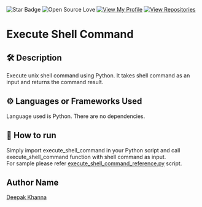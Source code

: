 ![Star Badge](https://img.shields.io/static/v1?label=%F0%9F%8C%9F&message=If%20Useful&style=style=flat&color=BC4E99)
![Open Source Love](https://badges.frapsoft.com/os/v1/open-source.svg?v=103)
[![View My Profile](https://img.shields.io/badge/View-My_Profile-green?logo=GitHub)](https://github.com/ndleah)
[![View Repositories](https://img.shields.io/badge/View-My_Repositories-blue?logo=GitHub)](https://github.com/ndleah?tab=repositories)

# Execute Shell Command

## 🛠️ Description
Execute unix shell command using Python. It takes shell command as an input and returns the command result.


## ⚙️ Languages or Frameworks Used
<!--Remove the below lines and add yours -->
Language used is Python. There are no dependencies.

## 🌟 How to run 
Simply import execute_shell_command in your Python script and call execute_shell_command function with shell command as input.<br>
For sample please refer [execute_shell_command_reference.py](execute_shell_command_reference.py) script.


## Author Name

[Deepak Khanna](https://github.com/deepakkhanna18)

